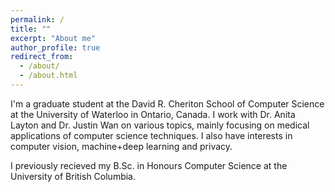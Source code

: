 ```yaml
---
permalink: /
title: ""
excerpt: "About me"
author_profile: true
redirect_from: 
  - /about/
  - /about.html
---
```


I'm a graduate student at the David R. Cheriton School of Computer Science at the University of Waterloo in Ontario, Canada. I work with Dr. Anita Layton and Dr. Justin Wan on various topics, mainly focusing on medical applications of computer science techniques. I also have interests in computer vision, machine+deep learning and privacy.

I previously recieved my B.Sc. in Honours Computer Science at the University of British Columbia.

